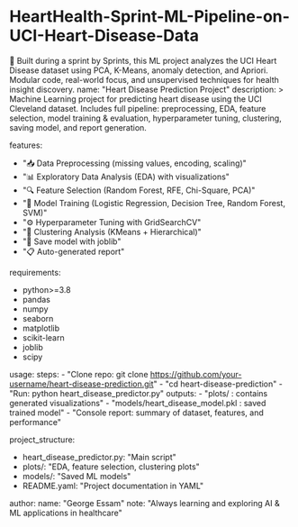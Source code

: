 # HeartHealth-Sprint-ML-Pipeline-on-UCI-Heart-Disease-Data
🧠 Built during a sprint by Sprints, this ML project analyzes the UCI Heart Disease dataset using PCA, K-Means, anomaly detection, and Apriori. Modular code, real-world focus, and unsupervised techniques for health insight discovery.
name: "Heart Disease Prediction Project"
description: >
  Machine Learning project for predicting heart disease using the UCI Cleveland dataset.
  Includes full pipeline: preprocessing, EDA, feature selection, model training & evaluation,
  hyperparameter tuning, clustering, saving model, and report generation.
  
features:
  - "📥 Data Preprocessing (missing values, encoding, scaling)"
  - "📊 Exploratory Data Analysis (EDA) with visualizations"
  - "🔍 Feature Selection (Random Forest, RFE, Chi-Square, PCA)"
  - "🤖 Model Training (Logistic Regression, Decision Tree, Random Forest, SVM)"
  - "⚙️ Hyperparameter Tuning with GridSearchCV"
  - "🔗 Clustering Analysis (KMeans + Hierarchical)"
  - "💾 Save model with joblib"
  - "📋 Auto-generated report"

requirements:
  - python>=3.8
  - pandas
  - numpy
  - seaborn
  - matplotlib
  - scikit-learn
  - joblib
  - scipy

usage:
  steps:
    - "Clone repo: git clone https://github.com/your-username/heart-disease-prediction.git"
    - "cd heart-disease-prediction"
    - "Run: python heart_disease_predictor.py"
  outputs:
    - "plots/ : contains generated visualizations"
    - "models/heart_disease_model.pkl : saved trained model"
    - "Console report: summary of dataset, features, and performance"

project_structure:
  - heart_disease_predictor.py: "Main script"
  - plots/: "EDA, feature selection, clustering plots"
  - models/: "Saved ML models"
  - README.yaml: "Project documentation in YAML"

author:
  name: "George Essam"
  note: "Always learning and exploring AI & ML applications in healthcare"
